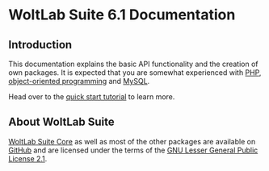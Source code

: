 # WoltLab Suite 6.1 Documentation

## Introduction

This documentation explains the basic API functionality and the creation of own packages. It is expected that you are somewhat experienced with [PHP](https://en.wikipedia.org/wiki/PHP), [object-oriented programming](https://en.wikipedia.org/wiki/Object-oriented_programming) and [MySQL](https://en.wikipedia.org/wiki/MySQL).

Head over to the [quick start tutorial](getting-started.md) to learn more.

## About WoltLab Suite

[WoltLab Suite Core](https://github.com/WoltLab/WCF) as well as most of the other packages are available on [GitHub](https://github.com/WoltLab) and are licensed under the terms of the [GNU Lesser General Public License 2.1](https://github.com/WoltLab/WCF/blob/master/LICENSE).
